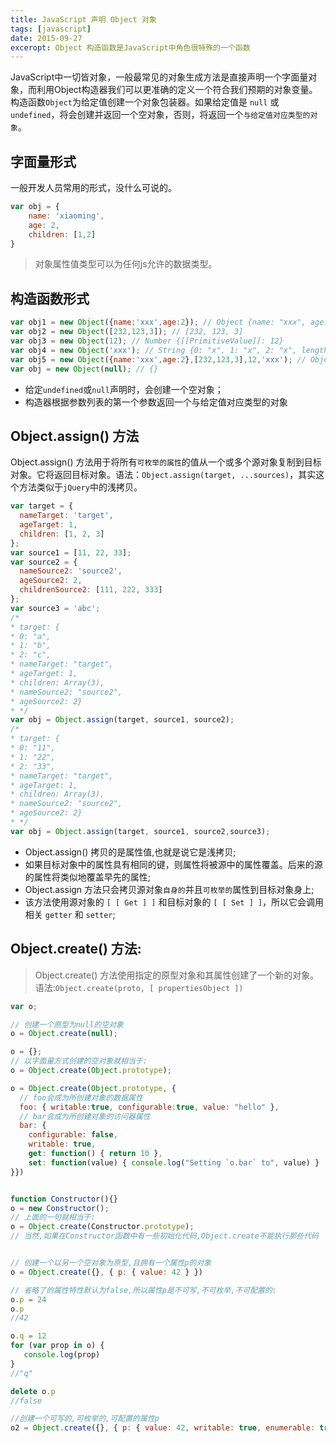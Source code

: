 ```yaml
---
title: JavaScript 声明 Object 对象
tags: [javascript]
date: 2015-09-27
exceropt: Object 构造函数是JavaScript中角色很特殊的一个函数
---
```


JavaScript中一切皆对象，一般最常见的对象生成方法是直接声明一个字面量对象，而利用Object构造器我们可以更准确的定义一个符合我们预期的对象变量。构造函数`Object`为给定值创建一个对象包装器。如果给定值是  `null` 或 `undefined`，将会创建并返回一个空对象，否则，将返回一个`与给定值对应类型的对象`。

## 字面量形式

一般开发人员常用的形式，没什么可说的。

```js
var obj = {
    name: 'xiaoming',
    age: 2,
    children: [1,2]
}
```

> 对象属性值类型可以为任何js允许的数据类型。

## 构造函数形式

```js
var obj1 = new Object({name:'xxx',age:2}); // Object {name: "xxx", age: 2}
var obj2 = new Object([232,123,3]); // [232, 123, 3]
var obj3 = new Object(12); // Number {[[PrimitiveValue]]: 12}
var obj4 = new Object('xxx'); // String {0: "x", 1: "x", 2: "x", length: 3, [[PrimitiveValue]]: "xxx"}
var obj5 = new Object({name:'xxx',age:2},[232,123,3],12,'xxx'); // Object {name: "xxx", age: 2}
var obj = new Object(null); // {}
```

- 给定`undefined`或`null`声明时，会创建一个空对象；
- 构造器根据参数列表的第一个参数返回一个与给定值对应类型的对象

## Object.assign() 方法

Object.assign() 方法用于将所有`可枚举的属性`的值从一个或多个源对象复制到目标对象。它将返回目标对象。语法：`Object.assign(target, ...sources)`，其实这个方法类似于`jQuery`中的浅拷贝。

```js
var target = {
  nameTarget: 'target',
  ageTarget: 1,
  children: [1, 2, 3]
};
var source1 = [11, 22, 33];
var source2 = {
  nameSource2: 'source2',
  ageSource2: 2,
  childrenSource2: [111, 222, 333]
};
var source3 = 'abc';
/*
* target: {
* 0: "a",
* 1: "b",
* 2: "c",
* nameTarget: "target",
* ageTarget: 1,
* children: Array(3),
* nameSource2: "source2",
* ageSource2: 2}
* */
var obj = Object.assign(target, source1, source2);
/*
* target: {
* 0: "11",
* 1: "22",
* 2: "33",
* nameTarget: "target",
* ageTarget: 1,
* children: Array(3),
* nameSource2: "source2",
* ageSource2: 2}
* */
var obj = Object.assign(target, source1, source2,source3);
```

- Object.assign() 拷贝的是属性值,也就是说它是浅拷贝;
- 如果目标对象中的属性具有相同的键，则属性将被源中的属性覆盖。后来的源的属性将类似地覆盖早先的属性;
- Object.assign 方法只会拷贝源对象`自身的`并且`可枚举的`属性到目标对象身上;
- 该方法使用源对象的 `[ [ Get ] ]` 和目标对象的 `[ [ Set ] ]`，所以它会调用相关 `getter` 和 `setter`;

## Object.create() 方法:

> Object.create() 方法使用指定的原型对象和其属性创建了一个新的对象。语法:`Object.create(proto, [ propertiesObject ])`

```js
var o;

// 创建一个原型为null的空对象
o = Object.create(null);

o = {};
// 以字面量方式创建的空对象就相当于:
o = Object.create(Object.prototype);

o = Object.create(Object.prototype, {
  // foo会成为所创建对象的数据属性
  foo: { writable:true, configurable:true, value: "hello" },
  // bar会成为所创建对象的访问器属性
  bar: {
    configurable: false,
    writable: true,
    get: function() { return 10 },
    set: function(value) { console.log("Setting `o.bar` to", value) }
}})


function Constructor(){}
o = new Constructor();
// 上面的一句就相当于:
o = Object.create(Constructor.prototype);
// 当然,如果在Constructor函数中有一些初始化代码,Object.create不能执行那些代码


// 创建一个以另一个空对象为原型,且拥有一个属性p的对象
o = Object.create({}, { p: { value: 42 } })

// 省略了的属性特性默认为false,所以属性p是不可写,不可枚举,不可配置的:
o.p = 24
o.p
//42

o.q = 12
for (var prop in o) {
   console.log(prop)
}
//"q"

delete o.p
//false

//创建一个可写的,可枚举的,可配置的属性p
o2 = Object.create({}, { p: { value: 42, writable: true, enumerable: true, configurable: true } });
```
